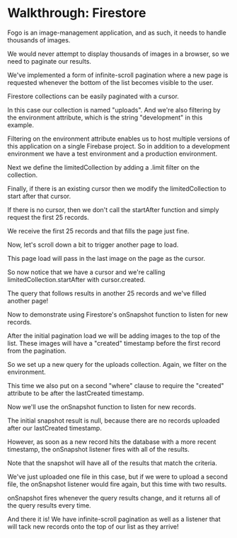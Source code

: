 # Walkthrough: Firestore

Fogo is an image-management application, and as such, it needs to handle thousands of images.

We would never attempt to display thousands of images in a browser, so we need to paginate our results.

We've implemented a form of infinite-scroll pagination where a new page is requested whenever the bottom of the list becomes visible to the user.

Firestore collections can be easily paginated with a cursor.

In this case our collection is named "uploads". And we're also filtering by the environment attribute, which is the string "development" in this example.

Filtering on the environment attribute enables us to host multiple versions of this application on a single Firebase project. So in addition to a development environment we have a test environment and a production environment.

Next we define the limitedCollection by adding a .limit filter on the collection.

Finally, if there is an existing cursor then we modify the limitedCollection to start after that cursor.

If there is no cursor, then we don't call the startAfter function and simply request the first 25 records.

We receive the first 25 records and that fills the page just fine.

Now, let's scroll down a bit to trigger another page to load.

This page load will pass in the last image on the page as the cursor.

So now notice that we have a cursor and we're calling limitedCollection.startAfter with cursor.created.

The query that follows results in another 25 records and we've filled another page!

Now to demonstrate using Firestore's onSnapshot function to listen for new records.

After the initial pagination load we will be adding images to the top of the list. These images will have a "created" timestamp before the first record from the pagination.

So we set up a new query for the uploads collection. Again, we filter on the environment.

This time we also put on a second "where" clause to require the "created" attribute to be after the lastCreated timestamp.

Now we'll use the onSnapshot function to listen for new records.

The initial snapshot result is null, because there are no records uploaded after our lastCreated timestamp.

However, as soon as a new record hits the database with a more recent timestamp, the onSnapshot listener fires with all of the results.

Note that the snapshot will have all of the results that match the criteria.

We've just uploaded one file in this case, but if we were to upload a second file, the onSnapshot listener would fire again, but this time with two results.

onSnapshot fires whenever the query results change, and it returns all of the query results every time.

And there it is! We have infinite-scroll pagination as well as a listener that will tack new records onto the top of our list as they arrive!

